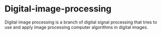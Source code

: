# Digital-image-processing
Digital image processing is a branch of digital signal processing that tries to use and apply image processing computer algorithms in digital images.
